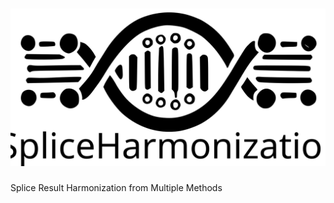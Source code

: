 # ![alt text](https://github.com/interactivereport/SpliceHarmonization/blob/main/figures/SpliceHarmonization%20LOGO.svg)
Splice Result Harmonization from Multiple Methods 
